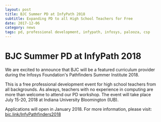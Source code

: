 ```yaml
---
layout: post
title: BJC Summer PD at InfyPath 2018
subtitle: Expanding PD to all High School Teachers for Free
date: 2017-12-06
category: news
tags: pd, professional development, infypath, infosys, palooza, csp
---
```


# BJC Summer PD at InfyPath 2018 #

We are excited to announce that BJC will be a featured curriculum provider during the Infosys Foundation's Pathfinders Summer Institute 2018.

This is a free professional development event for high school teachers from all backgrounds. As always, teachers with no experience in computing are more than welcome to attend our PD workshop. The event will take place July 15-20, 2018 at Indiana University Bloomington (IUB).

Applications will open in January 2018. For more information, please visit: [bjc.link/InfyPathfinders2018](http://bjc.link/InfyPathfinders2018)
